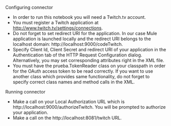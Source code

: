 Configuring connector

- In order to run this notebook you will need a Twitch.tv account.
- You must register a Twitch application at http://www.twitch.tv/settings/connections.
- Do not forget to set redirect URI for the application. In our case Mule application is launched locally and the redirect URI belongs to the localhost domain: http://localhost:9000/codeTwitch.
- Specify Client Id, Client Secret and redirect URI of your application in the Authentication tab of the HTTP Request Configuration dialog. Alternatively, you may set corresponding attributes right in the XML file.
- You must have the prueba.TokenReader class on your classpath in order for the OAuth access token to be read correctly. If you want to use another class which provides same functionality, do not forget to specify correct class names and method calls in the XML.


Running connector

- Make a call on your Local Authorization URL which is http://localhost:9000/authorizeTwitch. You will be prompted to authorize your application.
- Make a call on the http://localhost:8081/twitch URL.